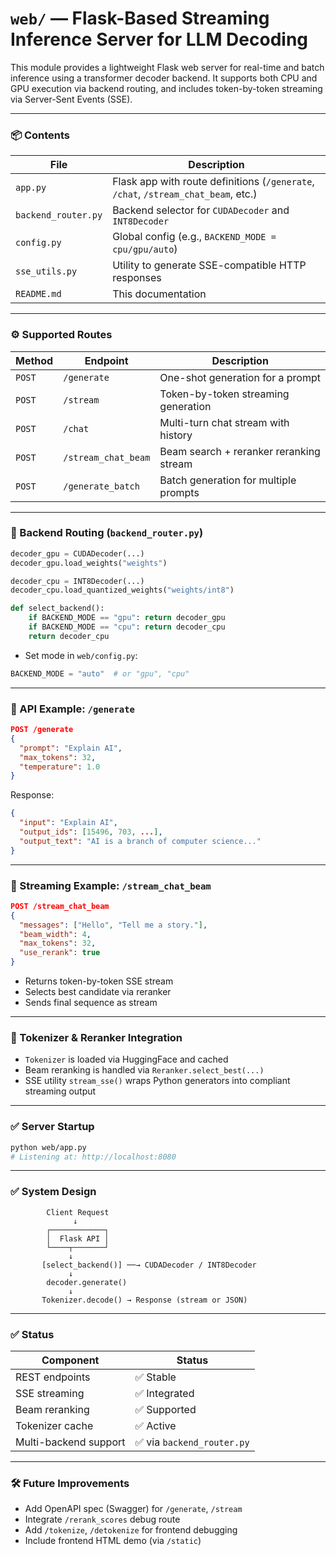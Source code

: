 # `web/` — Flask-Based Streaming Inference Server for LLM Decoding

This module provides a lightweight Flask web server for real-time and batch inference using a transformer decoder backend. It supports both CPU and GPU execution via backend routing, and includes token-by-token streaming via Server-Sent Events (SSE).

---

### 📦 Contents

| File              | Description |
|-------------------|-------------|
| `app.py`          | Flask app with route definitions (`/generate`, `/chat`, `/stream_chat_beam`, etc.) |
| `backend_router.py` | Backend selector for `CUDADecoder` and `INT8Decoder` |
| `config.py`       | Global config (e.g., `BACKEND_MODE = cpu/gpu/auto`) |
| `sse_utils.py`    | Utility to generate SSE-compatible HTTP responses |
| `README.md`       | This documentation |

---

### ⚙️ Supported Routes

| Method | Endpoint             | Description |
|--------|----------------------|-------------|
| `POST` | `/generate`          | One-shot generation for a prompt |
| `POST` | `/stream`            | Token-by-token streaming generation |
| `POST` | `/chat`              | Multi-turn chat stream with history |
| `POST` | `/stream_chat_beam`  | Beam search + reranker reranking stream |
| `POST` | `/generate_batch`    | Batch generation for multiple prompts |

---

### 🧠 Backend Routing (`backend_router.py`)

```python
decoder_gpu = CUDADecoder(...)
decoder_gpu.load_weights("weights")

decoder_cpu = INT8Decoder(...)
decoder_cpu.load_quantized_weights("weights/int8")

def select_backend():
    if BACKEND_MODE == "gpu": return decoder_gpu
    if BACKEND_MODE == "cpu": return decoder_cpu
    return decoder_cpu
```

- Set mode in `web/config.py`:

```python
BACKEND_MODE = "auto"  # or "gpu", "cpu"
```

---

### 📄 API Example: `/generate`

```json
POST /generate
{
  "prompt": "Explain AI",
  "max_tokens": 32,
  "temperature": 1.0
}
```

Response:

```json
{
  "input": "Explain AI",
  "output_ids": [15496, 703, ...],
  "output_text": "AI is a branch of computer science..."
}
```

---

### 📄 Streaming Example: `/stream_chat_beam`

```json
POST /stream_chat_beam
{
  "messages": ["Hello", "Tell me a story."],
  "beam_width": 4,
  "max_tokens": 32,
  "use_rerank": true
}
```

- Returns token-by-token SSE stream
- Selects best candidate via reranker
- Sends final sequence as stream

---

### 📂 Tokenizer & Reranker Integration

- `Tokenizer` is loaded via HuggingFace and cached
- Beam reranking is handled via `Reranker.select_best(...)`
- SSE utility `stream_sse()` wraps Python generators into compliant streaming output

---

### ✅ Server Startup

```bash
python web/app.py
# Listening at: http://localhost:8080
```

---

### ✅ System Design

```text
        Client Request
              ↓
        ┌────────────┐
        │  Flask API │
        └────┬───────┘
             ↓
       [select_backend()] ──→ CUDADecoder / INT8Decoder
             ↓
        decoder.generate()
             ↓
       Tokenizer.decode() → Response (stream or JSON)
```

---

### ✅ Status

| Component           | Status |
|---------------------|--------|
| REST endpoints       | ✅ Stable |
| SSE streaming        | ✅ Integrated |
| Beam reranking       | ✅ Supported |
| Tokenizer cache      | ✅ Active |
| Multi-backend support| ✅ via `backend_router.py` |

---

### 🛠️ Future Improvements

- Add OpenAPI spec (Swagger) for `/generate`, `/stream`
- Integrate `/rerank_scores` debug route
- Add `/tokenize`, `/detokenize` for frontend debugging
- Include frontend HTML demo (via `/static`)
